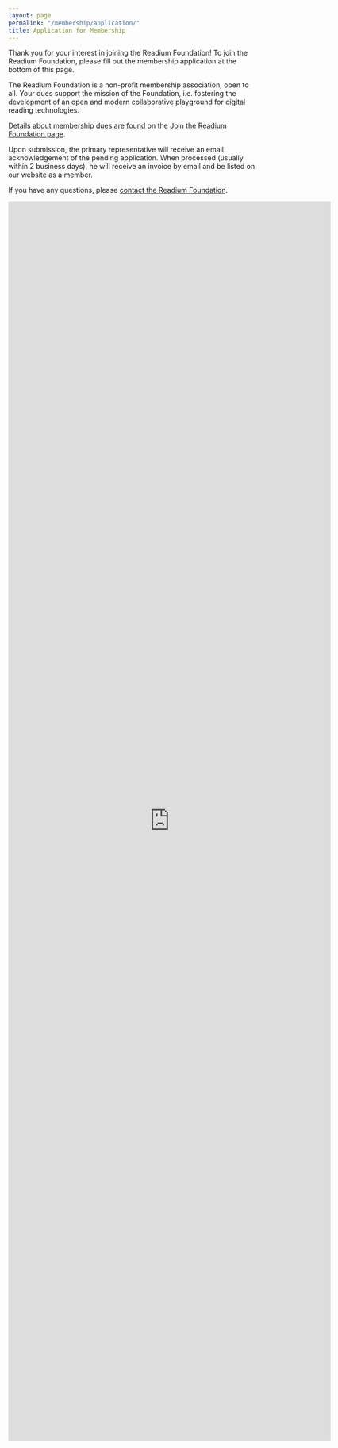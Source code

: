 ```yaml
---
layout: page
permalink: "/membership/application/"
title: Application for Membership
---
```


Thank you for your interest in joining the Readium Foundation! To join the Readium Foundation, please fill out the membership application at the bottom of this page. 

The Readium Foundation is a non-profit membership association, open to all. Your dues support the mission of the Foundation, i.e. fostering the development of an open and modern collaborative playground for digital reading technologies. 

Details about membership dues are found on the [Join the Readium Foundation page](https://readium.org/membership/join/).

Upon submission, the primary representative will receive an email acknowledgement of the pending application. When processed (usually within 2 business days), he will receive an invoice by email and be listed on our website as a member.

If you have any questions, please [contact the Readium Foundation](mailto:contact@readium.org?subject=Readium%20Enquiry).

<iframe src="https://docs.google.com/forms/d/e/1FAIpQLSeTjJk47O82NjpUfiY9wukVCSz39ThVkvdsrjZouLMrAjaGjg/viewform?embedded=true" width="650" height="2500" frameborder="0" marginheight="0" marginwidth="0">Loading...</iframe>
